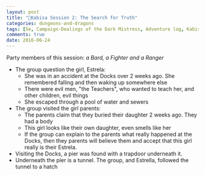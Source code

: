 ```yaml
---
layout: post
title: "🐲Kabisa Session 2: The Search for Truth"
categories: dungeons-and-dragons
tags: [5e, Campaign-Dealings of the Dark Mistress, Adventure log, Kabisa-D&D]
comments: true
date: 2016-06-24
---
```


Party members of this session: _a Bard, a Fighter and a Ranger_

- The group question the girl, Estrela:
  - She was in an accident at the Docks over 2 weeks ago. She remembered falling and then waking up somewhere else
  - There were evil men, "the Teachers", who wanted to teach her, and other children, evil things
  - She escaped through a pool of water and sewers
- The group visited the girl parents:
  - The parents claim that they buried their daughter 2 weeks ago. They had a body
  - This girl looks like their own daughter, even smells like her
  - If the group can explain to the parents what really happened at the Docks, then they parents will believe them and accept that this girl really is their Estrela.
- Visiting the Docks, a pier was found with a trapdoor underneath it.
- Underneath the pier is a tunnel. The group, and Estrella, followed the tunnel to a hatch